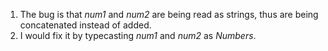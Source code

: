 1. The bug is that *num1* and *num2* are being read as strings, thus are being concatenated instead of added.
2. I would fix it by typecasting *num1* and *num2* as *Numbers*.